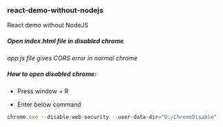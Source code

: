 ### react-demo-without-nodejs

React demo without NodeJS

##### Open index.html file in disabled chrome

_app.js file gives CORS error in normal chrome_

##### How to open disabled chrome:

- Press window + R

- Enter below command

```js
chrome.exe --disable-web-security --user-data-dir="D:/ChromeDisable"
```
